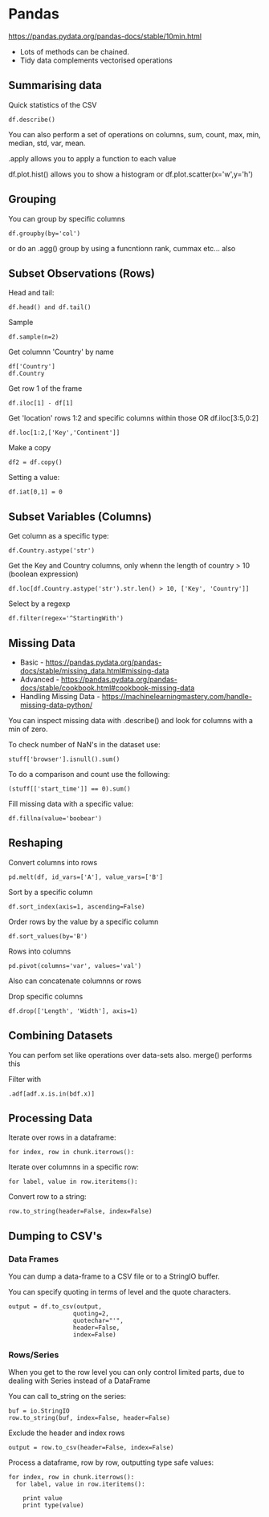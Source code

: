 # Pandas

https://pandas.pydata.org/pandas-docs/stable/10min.html

* Lots of methods can be chained.
* Tidy data complements vectorised operations

## Summarising data

Quick statistics of the CSV

    df.describe()

You can also perform a set of operations on columns, sum, count, max, min, median, std, var, mean.

.apply allows you to apply a function to each value

df.plot.hist() allows you to show a histogram or df.plot.scatter(x='w',y='h')

## Grouping

You can group by specific columns

    df.groupby(by='col')

or do an .agg() group by using a funcntionn rank, cummax etc... also

## Subset Observations (Rows)

Head and tail:

    df.head() and df.tail() 
  
Sample

    df.sample(n=2)
  
Get columnn 'Country' by name

    df['Country']
    df.Country
  
Get row 1 of the frame

    df.iloc[1] - df[1]
  
Get 'location' rows 1:2 and specific columns within those OR df.iloc[3:5,0:2]

    df.loc[1:2,['Key','Continent']]
  
Make a copy

    df2 = df.copy()

Setting a value:

    df.iat[0,1] = 0
  
## Subset Variables (Columns)

Get column as a specific type:

    df.Country.astype('str')
  
Get the Key and Country columns, only whenn the length of country > 10 (boolean expression)

    df.loc[df.Country.astype('str').str.len() > 10, ['Key', 'Country']]

Select by a regexp

    df.filter(regex='^StartingWith')
  
## Missing Data

* Basic - https://pandas.pydata.org/pandas-docs/stable/missing_data.html#missing-data
* Advanced - https://pandas.pydata.org/pandas-docs/stable/cookbook.html#cookbook-missing-data
* Handling Missing Data - https://machinelearningmastery.com/handle-missing-data-python/

You can inspect missing data with .describe() and look for columns with a min of zero.

To check number of NaN's in the dataset use:

    stuff['browser'].isnull().sum()
    
To do a comparison and count use the following:

    (stuff[['start_time']] == 0).sum()

Fill missing data with a specific value:

    df.fillna(value='boobear')

## Reshaping

Convert columns into rows

    pd.melt(df, id_vars=['A'], value_vars=['B']

Sort by a specific column

    df.sort_index(axis=1, ascending=False)
  
Order rows by the value by a specific column

    df.sort_values(by='B')

Rows into columns

    pd.pivot(columns='var', values='val')

Also can concatenate columnns or rows

Drop specific columns

    df.drop(['Length', 'Width'], axis=1)
  
## Combining Datasets

You can perfom set like operations over data-sets also.  merge() performs this

Filter with 

    .adf[adf.x.is.in(bdf.x)]
    

## Processing Data

Iterate over rows in a dataframe:

    for index, row in chunk.iterrows():
  
Iterate over columnns in a specific row:

    for label, value in row.iteritems():
  
Convert row to a string:

    row.to_string(header=False, index=False)
 
## Dumping to CSV's

### Data Frames
You can dump a data-frame to a CSV file or to a StringIO buffer.  

You can specify quoting in terms of level and the quote characters.

    output = df.to_csv(output,
                      quoting=2,
                      quotechar="'",
                      header=False,
                      index=False)

### Rows/Series
When you get to the row level you can only control limited parts, due to dealing with Series instead of a DataFrame

You can call to_string on the series:

    buf = io.StringIO
    row.to_string(buf, index=False, header=False)

Exclude the header and index rows

    output = row.to_csv(header=False, index=False)
  
Process a dataframe, row by row, outputting type safe values:

    for index, row in chunk.iterrows():
      for label, value in row.iteritems():

        print value
        print type(value)
